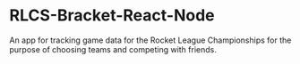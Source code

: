 # RLCS-Bracket-React-Node
An app for tracking game data for the Rocket League Championships for the purpose of choosing teams and competing with friends.
